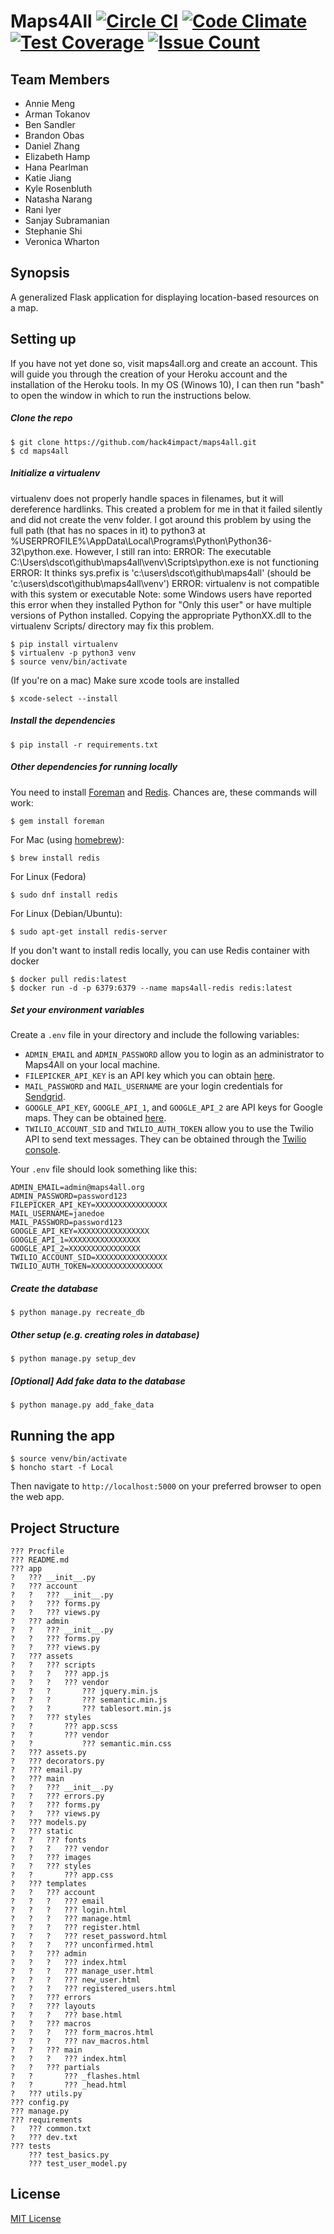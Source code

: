 # Maps4All [![Circle CI](https://circleci.com/gh/hack4impact/maps4all.svg?style=svg)](https://circleci.com/gh/hack4impact/maps4all)  [![Code Climate](https://codeclimate.com/github/hack4impact/maps4all/badges/gpa.svg)](https://codeclimate.com/github/hack4impact/maps4all) [![Test Coverage](https://codeclimate.com/github/hack4impact/maps4all/badges/coverage.svg)](https://codeclimate.com/github/hack4impact/maps4all/coverage) [![Issue Count](https://codeclimate.com/github/hack4impact/maps4all/badges/issue_count.svg)](https://codeclimate.com/github/hack4impact/maps4all)

## Team Members

- Annie Meng
- Arman Tokanov
- Ben Sandler
- Brandon Obas
- Daniel Zhang
- Elizabeth Hamp
- Hana Pearlman
- Katie Jiang
- Kyle Rosenbluth
- Natasha Narang
- Rani Iyer
- Sanjay Subramanian
- Stephanie Shi
- Veronica Wharton

## Synopsis

A generalized Flask application for displaying location-based resources on a map.

## Setting up

If you have not yet done so, visit maps4all.org and create an account.  This will guide you through the creation of your Heroku account and the installation of the Heroku tools.  In my OS (Winows 10), I can then run "bash" to open the window in which to run the instructions below. 

##### Clone the repo

```
$ git clone https://github.com/hack4impact/maps4all.git
$ cd maps4all
```

##### Initialize a virtualenv

virtualenv does not properly handle spaces in filenames, but it will dereference hardlinks.  This created a problem for me in that it failed silently and did not create the venv folder.  I got around this problem by using the full path (that has no spaces in it) to python3 at %USERPROFILE%\AppData\Local\Programs\Python\Python36-32\python.exe.  However, I still ran into:
 ERROR: The executable C:\Users\dscot\github\maps4all\venv\Scripts\python.exe is not functioning
 ERROR: It thinks sys.prefix is 'c:\\users\\dscot\\github\\maps4all' (should be 'c:\\users\\dscot\\github\\maps4all\\venv')
 ERROR: virtualenv is not compatible with this system or executable
 Note: some Windows users have reported this error when they installed Python for "Only this user" or have multiple versions of Python installed. Copying the appropriate PythonXX.dll to the virtualenv Scripts/ directory may fix this problem.
 
```
$ pip install virtualenv
$ virtualenv -p python3 venv
$ source venv/bin/activate
```
(If you're on a mac) Make sure xcode tools are installed
```
$ xcode-select --install
```

##### Install the dependencies

```
$ pip install -r requirements.txt
```

##### Other dependencies for running locally

You need to install [Foreman](https://ddollar.github.io/foreman/) and [Redis](http://redis.io/). Chances are, these commands will work:

```
$ gem install foreman
```

For Mac (using [homebrew](http://brew.sh/)):

```
$ brew install redis
```

For Linux (Fedora)

```
$ sudo dnf install redis
```

For Linux (Debian/Ubuntu):

```
$ sudo apt-get install redis-server
```

If you don't want to install redis locally, you can use Redis container with docker

```
$ docker pull redis:latest
$ docker run -d -p 6379:6379 --name maps4all-redis redis:latest
```

##### Set your environment variables

Create a `.env` file in your directory and include the following variables:
* `ADMIN_EMAIL` and `ADMIN_PASSWORD` allow you to login as an administrator to Maps4All on your local machine.
* `FILEPICKER_API_KEY` is an API key which you can obtain [here](https://dev.filestack.com/signup/free/).
* `MAIL_PASSWORD` and `MAIL_USERNAME` are your login credentials for [Sendgrid](https://sendgrid.com/).
* `GOOGLE_API_KEY`, `GOOGLE_API_1`, and `GOOGLE_API_2` are API keys for Google maps. They can be obtained [here](https://developers.google.com/maps/documentation/javascript/get-api-key#step-1-get-an-api-key-from-the-google-api-console).
* `TWILIO_ACCOUNT_SID` and `TWILIO_AUTH_TOKEN` allow you to use the Twilio API to send text messages. They can be obtained through the [Twilio console](https://www.twilio.com/login).

Your `.env` file should look something like this:
```
ADMIN_EMAIL=admin@maps4all.org
ADMIN_PASSWORD=password123
FILEPICKER_API_KEY=XXXXXXXXXXXXXXXX
MAIL_USERNAME=janedoe
MAIL_PASSWORD=password123
GOOGLE_API_KEY=XXXXXXXXXXXXXXXX
GOOGLE_API_1=XXXXXXXXXXXXXXXX
GOOGLE_API_2=XXXXXXXXXXXXXXXX
TWILIO_ACCOUNT_SID=XXXXXXXXXXXXXXXX
TWILIO_AUTH_TOKEN=XXXXXXXXXXXXXXXX
```

##### Create the database

```
$ python manage.py recreate_db
```

##### Other setup (e.g. creating roles in database)

```
$ python manage.py setup_dev
```

##### [Optional] Add fake data to the database

```
$ python manage.py add_fake_data
```

## Running the app

```
$ source venv/bin/activate
$ honcho start -f Local
```
Then navigate to `http://localhost:5000` on your preferred browser to open the web app.

## Project Structure


```
??? Procfile
??? README.md
??? app
?   ??? __init__.py
?   ??? account
?   ?   ??? __init__.py
?   ?   ??? forms.py
?   ?   ??? views.py
?   ??? admin
?   ?   ??? __init__.py
?   ?   ??? forms.py
?   ?   ??? views.py
?   ??? assets
?   ?   ??? scripts
?   ?   ?   ??? app.js
?   ?   ?   ??? vendor
?   ?   ?       ??? jquery.min.js
?   ?   ?       ??? semantic.min.js
?   ?   ?       ??? tablesort.min.js
?   ?   ??? styles
?   ?       ??? app.scss
?   ?       ??? vendor
?   ?           ??? semantic.min.css
?   ??? assets.py
?   ??? decorators.py
?   ??? email.py
?   ??? main
?   ?   ??? __init__.py
?   ?   ??? errors.py
?   ?   ??? forms.py
?   ?   ??? views.py
?   ??? models.py
?   ??? static
?   ?   ??? fonts
?   ?   ?   ??? vendor
?   ?   ??? images
?   ?   ??? styles
?   ?       ??? app.css
?   ??? templates
?   ?   ??? account
?   ?   ?   ??? email
?   ?   ?   ??? login.html
?   ?   ?   ??? manage.html
?   ?   ?   ??? register.html
?   ?   ?   ??? reset_password.html
?   ?   ?   ??? unconfirmed.html
?   ?   ??? admin
?   ?   ?   ??? index.html
?   ?   ?   ??? manage_user.html
?   ?   ?   ??? new_user.html
?   ?   ?   ??? registered_users.html
?   ?   ??? errors
?   ?   ??? layouts
?   ?   ?   ??? base.html
?   ?   ??? macros
?   ?   ?   ??? form_macros.html
?   ?   ?   ??? nav_macros.html
?   ?   ??? main
?   ?   ?   ??? index.html
?   ?   ??? partials
?   ?       ??? _flashes.html
?   ?       ??? _head.html
?   ??? utils.py
??? config.py
??? manage.py
??? requirements
?   ??? common.txt
?   ??? dev.txt
??? tests
    ??? test_basics.py
    ??? test_user_model.py
```

## License
[MIT License](LICENSE.md)
